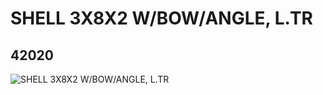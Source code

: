 # SHELL 3X8X2 W/BOW/ANGLE, L.TR
## 42020
![SHELL 3X8X2 W/BOW/ANGLE, L.TR](https://lc-www-live-s.legocdn.com/media/bricks/5/2/4161231.jpg)